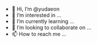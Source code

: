 - 👋 Hi, I’m @yudaeon
- 👀 I’m interested in ...
- 🌱 I’m currently learning ...
- 💞️ I’m looking to collaborate on ...
- 📫 How to reach me ...

<!---
yudaeon/yudaeon is a ✨ special ✨ repository because its `README.md` (this file) appears on your GitHub profile.
You can click the Preview link to take a look at your changes.
--->
